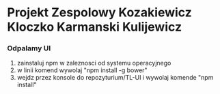 # Projekt Zespolowy Kozakiewicz Kloczko Karmanski Kulijewicz #

### Odpalamy UI ###
1. zainstaluj npm w zaleznosci od systemu operacyjnego
2. w linii komend wywolaj "npm install -g bower"
3. wejdz przez konsole do repozyturium/TL-UI i wywolaj komende "npm install"

